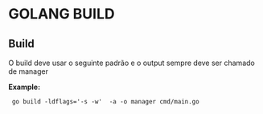 # GOLANG BUILD

## Build
O build deve usar o seguinte padrão e o output sempre deve ser chamado de manager

**Example:**
``` 
 go build -ldflags='-s -w'  -a -o manager cmd/main.go

``` 